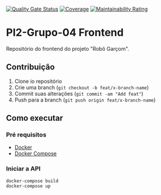 [![Quality Gate Status](https://sonarcloud.io/api/project_badges/measure?project=PI2-Grupo-04_Front-end&metric=alert_status)](https://sonarcloud.io/dashboard?id=PI2-Grupo-04_Front-end)
[![Coverage](https://sonarcloud.io/api/project_badges/measure?project=PI2-Grupo-04_Front-end&metric=coverage)](https://sonarcloud.io/dashboard?id=PI2-Grupo-04_Front-end)
[![Maintainability Rating](https://sonarcloud.io/api/project_badges/measure?project=PI2-Grupo-04_Front-end&metric=sqale_rating)](https://sonarcloud.io/dashboard?id=PI2-Grupo-04_Front-end)

# PI2-Grupo-04 Frontend

Repositório do frontend do projeto "Robô Garçom".

## Contribuição

1. Clone io repositório
2. Crie uma branch (`git checkout -b feat/x-branch-name`)
3. Commit suas alterações (`git commit -am "Add feat"`)
4. Push para a branch (`git push origin feat/x-branch-name`)
## Como executar

### Pré requisitos

- [Docker](https://docs.docker.com/engine/install/ubuntu/)
- [Docker Compose](https://docs.docker.com/compose/install/)

### Iniciar a API

```shell
docker-compose build
docker-compose up